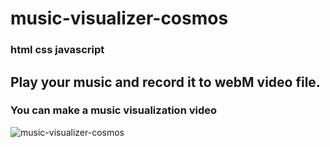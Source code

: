 # music-visualizer-cosmos
### html css javascript
## Play your music and record it to webM video file. 
### You can make a music visualization video  
![music-visualizer-cosmos](https://user-images.githubusercontent.com/74490365/160407967-cd3fdd88-2647-49ab-988b-6620a5424a90.png)
